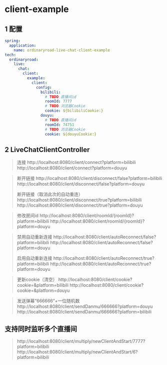 # client-example

## 1 配置

```yaml
spring:
  application:
    name: ordinaryroad-live-chat-client-example
tech:
  ordinaryroad:
    live:
      chat:
        client:
          example:
            client:
              config:
                bilibili:
                  # TODO 直播间id
                  roomId: 7777
                  # TODO 浏览器Cookie
                  cookie: ${bilibiliCookie:}
                douyu:
                  # TODO 直播间id
                  roomId: 74751
                  # TODO 浏览器Cookie
                  cookie: ${douyuCookie:}
```

## 2 LiveChatClientController

> 连接
> http://localhost:8080/client/connect?platform=bilibili
> http://localhost:8080/client/connect?platform=douyu

> 断开链接
> http://localhost:8080/client/disconnect/false?platform=bilibili
> http://localhost:8080/client/disconnect/false?platform=douyu
>
> 断开链接（取消此次的自动重连）
> http://localhost:8080/client/disconnect/true?platform=bilibili
> http://localhost:8080/client/disconnect/true?platform=douyu

> 修改房间id
> http://localhost:8080/client/roomId/{roomId}?platform=bilibili
> http://localhost:8080/client/roomId/{roomId}?platform=douyu

> 禁用自动重新连接
> http://localhost:8080/client/autoReconnect/false?platform=bilibili
> http://localhost:8080/client/autoReconnect/false?platform=douyu
>
> 启用自动重新连接
> http://localhost:8080/client/autoReconnect/true?platform=bilibili
> http://localhost:8080/client/autoReconnect/true?platform=douyu

> 更新cookie（清空）
> http://localhost:8080/client/cookie?cookie=&platform=bilibili
> http://localhost:8080/client/cookie?cookie=&platform=douyu

> 发送弹幕“666666“+一位随机数
> http://localhost:8080/client/sendDanmu/666666?platform=douyu
> http://localhost:8080/client/sendDanmu/666666?platform=bilibili

## 支持同时监听多个直播间

> http://localhost:8080/client/multiply/newClientAndStart/7777?platform=bilibili
> http://localhost:8080/client/multiply/newClientAndStart/6?platform=bilibili
